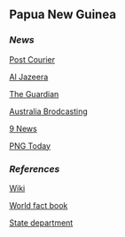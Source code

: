 ## Papua New Guinea ##

### _News_ ###

[Post Courier](https://postcourier.com.pg/)

[Al Jazeera](https://www.aljazeera.com/topics/country/papua-new-guinea.html)

[The Guardian](https://www.theguardian.com/world/papua-new-guinea)

[Australia Brodcasting](https://www.abc.net.au/news/topic/papua-new-guinea)

[9 News](https://www.9news.com.au/papua-new-guinea)

[PNG Today](https://news.pngfacts.com/)

[]()

[]()

### _References_ ###
[Wiki](https://en.wikipedia.org/wiki/Papua_New_Guinea)

[World fact book](https://www.cia.gov/library/publications/resources/the-world-factbook/geos/pp.html)

[State department](https://www.state.gov/countries-areas/papua-new-guinea/)
